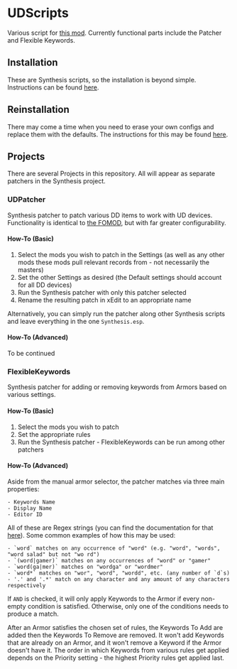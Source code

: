 # UDScripts

Various script for [this mod](https://github.com/IHateMyKite/UnforgivingDevices). Currently functional parts include the Patcher and Flexible Keywords.

## Installation

These are Synthesis scripts, so the installation is beyond simple. Instructions can be found [here](https://github.com/Mutagen-Modding/Synthesis/wiki/Installation).

## Reinstallation

There may come a time when you need to erase your own configs and replace them with the defaults. The instructions for this may be found [here](https://github.com/Mutagen-Modding/Synthesis/wiki/Installation).

## Projects

There are several Projects in this repository. All will appear as separate patchers in the Synthesis project.

### UDPatcher

Synthesis patcher to patch various DD items to work with UD devices. Functionality is identical to [the FOMOD](https://github.com/IHateMyKite/UnforgivingDevices_FOMOD/tree/main), but with far greater configurability.

#### How-To (Basic)

1. Select the mods you wish to patch in the Settings (as well as any other mods these mods pull relevant records from - not necessarily the masters)
1. Set the other Settings as desired (the Default settings should account for all DD devices)
1. Run the Synthesis patcher with only this patcher selected
1. Rename the resulting patch in xEdit to an appropriate name

Alternatively, you can simply run the patcher along other Synthesis scripts and leave everything in the one `Synthesis.esp`.

#### How-To (Advanced)

To be continued

### FlexibleKeywords

Synthesis patcher for adding or removing keywords from Armors based on various settings.

#### How-To (Basic)

1. Select the mods you wish to patch
1. Set the appropriate rules
1. Run the Synthesis patcher - FlexibleKeywords can be run among other patchers

#### How-To (Advanced)

Aside from the manual armor selector, the patcher matches via three main properties:

	- Keywords Name
	- Display Name
	- Editor ID

All of these are Regex strings (you can find the documentation for that [here](https://learn.microsoft.com/en-us/dotnet/standard/base-types/regular-expression-language-quick-reference)). Some common examples of how this may be used:

	- `word` matches on any occurrence of "word" (e.g. "word", "words", "word salad" but not "wo rd")
	- `(word|gamer)` matches on any occurrences of "word" or "gamer"
	- `word(ga|mer)` matches on "wordga" or "wordmer"
	- `word*` matches on "wor", "word", "wordd", etc. (any number of `d`s)
	- '.' and '.*' match on any character and any amount of any characters respectively

If `AND` is checked, it will only apply Keywords to the Armor if every non-empty condition is satisfied. Otherwise, only one of the conditions needs to produce a match.

After an Armor satisfies the chosen set of rules, the Keywords To Add are added then the Keywords To Remove are removed. It won't add Keywords that are already on an Armor, and it won't remove a Keyword if the Armor doesn't have it. The order in which Keywords from various rules get applied depends on the Priority setting - the highest Priority rules get applied last.